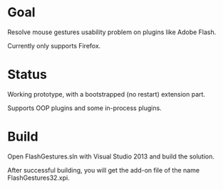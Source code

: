 Goal
=============================
Resolve mouse gestures usability problem on plugins like Adobe Flash.

Currently only supports Firefox.

Status
=============================
Working prototype, with a bootstrapped (no restart) extension part.

Supports OOP plugins and some in-process plugins.

Build
=============================
Open FlashGestures.sln with Visual Studio 2013 and build the solution.

After successful building, you will get the add-on file of the name FlashGestures32.xpi.
